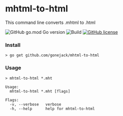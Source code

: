 # mhtml-to-html
This command line converts .mhtml to .html

![GitHub go.mod Go version](https://img.shields.io/github/go-mod/go-version/gonejack/mhtml-to-html)
![Build](https://github.com/gonejack/mhtml-to-html/actions/workflows/go.yml/badge.svg)
[![GitHub license](https://img.shields.io/github/license/gonejack/mhtml-to-html.svg?color=blue)](LICENSE)

### Install
```shell
> go get github.com/gonejack/mhtml-to-html
```

### Usage
```shell
> mhtml-to-html *.mht
```
```
Usage:
  mhtml-to-html *.mht [flags]

Flags:
  -v, --verbose   verbose
  -h, --help      help for mhtml-to-html
```
